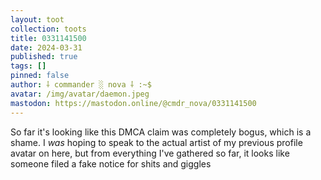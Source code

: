 ```yaml
---
layout: toot
collection: toots
title: 0331141500
date: 2024-03-31
published: true
tags: []
pinned: false
author: ⸸ commander ░ nova ⸸ :~$
avatar: /img/avatar/daemon.jpeg
mastodon: https://mastodon.online/@cmdr_nova/0331141500
---
```


So far it's looking like this DMCA claim was completely bogus, which is a shame. I _was_ hoping to speak to the actual artist of my previous profile avatar on here, but from everything I've gathered so far, it looks like someone filed a fake notice for shits and giggles
